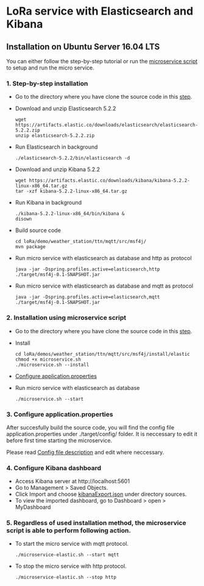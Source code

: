 # LoRa service with Elasticsearch and Kibana

## Installation on Ubuntu Server 16.04 LTS
 You can either follow the step-by-step tutorial or run the [microservice script](#startscript) to setup and run the micro service.

### 1. Step-by-step installation

* Go to the directory where you have clone the source code in this [step](../INSTALL.md#step1).

* Download and unzip Elasticsearch 5.2.2
		
    ```shell
    wget https://artifacts.elastic.co/downloads/elasticsearch/elasticsearch-5.2.2.zip
    unzip elasticsearch-5.2.2.zip
    
    ```
* Run Elasticsearch in background

	```shell
	./elasticsearch-5.2.2/bin/elasticsearch -d
	```
* Download and unzip Kibana 5.2.2

	```shell
	wget https://artifacts.elastic.co/downloads/kibana/kibana-5.2.2-linux-x86_64.tar.gz
	tar -xzf kibana-5.2.2-linux-x86_64.tar.gz
	```
* Run Kibana in background

	```shell
	./kibana-5.2.2-linux-x86_64/bin/kibana &
	disown
	```
	
* Build source code

	```shell
	cd loRa/demo/weather_station/ttn/mqtt/src/msf4j/
	mvn package
	```
	
* Run micro service with elasticsearch as database and http as protocol

	```shell
	java -jar -Dspring.profiles.active=elasticsearch,http ./target/msf4j-0.1-SNAPSHOT.jar
	```
	
* Run micro service with elasticsearch as database and mqtt as protocol

	```shell
	java -jar -Dspring.profiles.active=elasticsearch,mqtt ./target/msf4j-0.1-SNAPSHOT.jar
	```
	
### <a name="startscript">2. Installation using microservice script</a>

* Go to the directory where you have clone the source code in this [step](../INSTALL.md#step2).

* Install

	```shell
	cd loRa/demos/weather_station/ttn/mqtt/src/msf4j/install/elastic
	chmod +x microservice.sh
	./microservice.sh --install
	```
* [Configure application.properties](#config)

* Run micro service with elasticsearch as database

	```shell
	./microservice.sh --start
	```
	
### <a name="config">3. Configure application.properties</a>

After succesfully build the source code, you will find the config file application.properties under ./target/config/ folder. It is neccessary to edit it before first time starting the microservice. 

Please read [Config file description](../CONFIG.md) and edit where neccessary.

### 4. Configure Kibana dashboard

* Access Kibana server at http://localhost:5601
* Go to Management > Saved Objects.
* Click Import and choose [kibanaExport.json](../kibana/kibana-export.json) under directory sources.
* To view the imported dashboard, go to Dashboard > open > MyDashboard


### 5. Regardless of used installation method, the microservice script is able to perform following action.

* To start the micro service with mqtt protocol. 

	```shell
	./microservice-elastic.sh --start mqtt
	```
* To stop the micro service with http protocol.

	```shell
	./microservice-elastic.sh --stop http
	```	